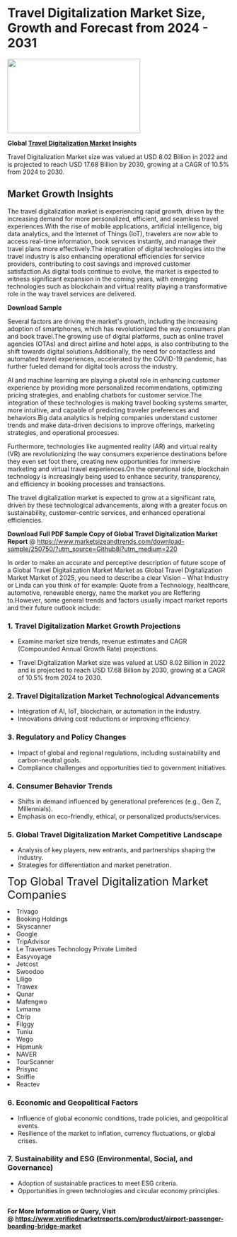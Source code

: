 <H1>Travel Digitalization Market Size, Growth and Forecast from 2024 - 2031</H1><img class="aligncenter size-medium wp-image-584254" src="https://thirdeyenews.in/wp-content/uploads/2024/09/Global-Market-Research-300x168.jpeg" alt="" width="300" height="168" /><p><strong>Global&nbsp;<a href="https://www.marketsizeandtrends.com/download-sample/250750/?utm_source=Github8j?utm_medium=220">Travel Digitalization Market</a> Insights</strong></p><p>Travel Digitalization Market size was valued at USD 8.02 Billion in 2022 and is projected to reach USD 17.68 Billion by 2030, growing at a CAGR of 10.5% from 2024 to 2030.</p><p><h2>Market Growth Insights</h2> <p>The travel digitalization market is experiencing rapid growth, driven by the increasing demand for more personalized, efficient, and seamless travel experiences.With the rise of mobile applications, artificial intelligence, big data analytics, and the Internet of Things (IoT), travelers are now able to access real-time information, book services instantly, and manage their travel plans more effectively.The integration of digital technologies into the travel industry is also enhancing operational efficiencies for service providers, contributing to cost savings and improved customer satisfaction.As digital tools continue to evolve, the market is expected to witness significant expansion in the coming years, with emerging technologies such as blockchain and virtual reality playing a transformative role in the way travel services are delivered.</p> <p><strong>Download Sample</strong></p> <p>Several factors are driving the market's growth, including the increasing adoption of smartphones, which has revolutionized the way consumers plan and book travel.The growing use of digital platforms, such as online travel agencies (OTAs) and direct airline and hotel apps, is also contributing to the shift towards digital solutions.Additionally, the need for contactless and automated travel experiences, accelerated by the COVID-19 pandemic, has further fueled demand for digital tools across the industry.</p> <p>AI and machine learning are playing a pivotal role in enhancing customer experience by providing more personalized recommendations, optimizing pricing strategies, and enabling chatbots for customer service.The integration of these technologies is making travel booking systems smarter, more intuitive, and capable of predicting traveler preferences and behaviors.Big data analytics is helping companies understand customer trends and make data-driven decisions to improve offerings, marketing strategies, and operational processes.</p> <p>Furthermore, technologies like augmented reality (AR) and virtual reality (VR) are revolutionizing the way consumers experience destinations before they even set foot there, creating new opportunities for immersive marketing and virtual travel experiences.On the operational side, blockchain technology is increasingly being used to enhance security, transparency, and efficiency in booking processes and transactions.</p> <p>The travel digitalization market is expected to grow at a significant rate, driven by these technological advancements, along with a greater focus on sustainability, customer-centric services, and enhanced operational efficiencies.</p> <p><span class=""><strong>Download Full PDF Sample Copy of Global Travel Digitalization Market Report</strong> @ <a href="https://www.marketsizeandtrends.com/download-sample/250750/?utm_source=Github8j?utm_medium=220" target="_blank">https://www.marketsizeandtrends.com/download-sample/250750/?utm_source=Github8j?utm_medium=220</a></span></p><p>In order to make an accurate and perceptive description of future scope of a Global&nbsp;Travel Digitalization Market Market as Global&nbsp;Travel Digitalization Market Market of 2025, you need to describe a clear Vision &ndash; What Industry or Linda can you think of for example: Quote from a Technology, healthcare, automotive, renewable energy, name the market you are Reffering to.However, some general trends and factors usually impact market reports and their future outlook include:</p><h3>1.&nbsp;<strong>Travel Digitalization Market Growth Projections</strong></h3><ul><li>Examine market size trends, revenue estimates and CAGR (Compounded Annual Growth Rate) projections.</li><li><p>Travel Digitalization Market size was valued at USD 8.02 Billion in 2022 and is projected to reach USD 17.68 Billion by 2030, growing at a CAGR of 10.5% from 2024 to 2030.</p></li></ul><h3>2.&nbsp;<strong>Travel Digitalization Market Technological Advancements</strong></h3><ul><li>Integration of AI, IoT, blockchain, or automation in the industry.</li><li>Innovations driving cost reductions or improving efficiency.</li></ul><h3>3.&nbsp;<strong>Regulatory and Policy Changes</strong></h3><ul><li>Impact of global and regional regulations, including sustainability and carbon-neutral goals.</li><li>Compliance challenges and opportunities tied to government initiatives.</li></ul><h3>4.&nbsp;<strong>Consumer Behavior Trends</strong></h3><ul><li>Shifts in demand influenced by generational preferences (e.g., Gen Z, Millennials).</li><li>Emphasis on eco-friendly, ethical, or personalized products/services.</li></ul><h3>5.&nbsp;<strong>Global Travel Digitalization Market Competitive Landscape</strong></h3><ul><li>Analysis of key players, new entrants, and partnerships shaping the industry.</li><li>Strategies for differentiation and market penetration.</li></ul><p data-pm-slice="1 1 []"><span style="color: inherit; font-family: inherit; font-size: 25px;">Top Global Travel Digitalization Market Companies</span></p><div class="" data-test-id=""><p><li>Trivago</li><li> Booking Holdings</li><li> Skyscanner</li><li> Google</li><li> TripAdvisor</li><li> Le Travenues Technology Private Limited</li><li> Easyvoyage</li><li> Jetcost</li><li> Swoodoo</li><li> Liligo</li><li> Trawex</li><li> Qunar</li><li> Mafengwo</li><li> Lvmama</li><li> Ctrip</li><li> Filggy</li><li> Tuniu</li><li> Wego</li><li> Hipmunk</li><li> NAVER</li><li> TourScanner</li><li> Prisync</li><li> Sniffie</li><li> Reactev</li></p></div><h3>6.&nbsp;<strong>Economic and Geopolitical Factors</strong></h3><ul><li>Influence of global economic conditions, trade policies, and geopolitical events.</li><li>Resilience of the market to inflation, currency fluctuations, or global crises.</li></ul><h3>7.&nbsp;<strong>Sustainability and ESG (Environmental, Social, and Governance)</strong></h3><ul><li>Adoption of sustainable practices to meet ESG criteria.</li><li>Opportunities in green technologies and circular economy principles.</li></ul><h2><strong style="font-size: 14px;">For More Information or Query, Visit @&nbsp;</strong><a style="background-color: #ffffff; font-size: 14px;" href="https://www.marketsizeandtrends.com/report/travel-digitalization-market/" target="_blank">https://www.verifiedmarketreports.com/product/airport-passenger-boarding-bridge-market</a></h2>